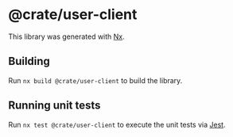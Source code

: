 # @crate/user-client

This library was generated with [Nx](https://nx.dev).

## Building

Run `nx build @crate/user-client` to build the library.

## Running unit tests

Run `nx test @crate/user-client` to execute the unit tests via [Jest](https://jestjs.io).
